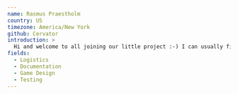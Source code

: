 ```yaml
---
name: Rasmus Praestholm
country: US
timezone: America/New York
github: Cervator
introduction: >
  Hi and welcome to all joining our little project :-) I can usually find things or people you're looking for
fields:
  - Logistics
  - Documentation
  - Game Design
  - Testing
---
```

